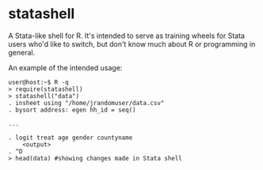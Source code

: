 statashell
==========

A Stata-like shell for R. It's intended to serve as training wheels for Stata users who'd like to switch, but don't know much about R or programming in general.

An example of the intended usage:
    
    user@host:~$ R -q
    > require(statashell)
    > statashell("data")
    . insheet using "/home/jrandomuser/data.csv"
    . bysort address: egen hh_id = seq()
    
    ...

    . logit treat age gender countyname
        <output>
    . ^D
    > head(data) #showing changes made in Stata shell


